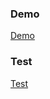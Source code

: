 ### Demo

[Demo](http://oosugi20.github.com/jquery.toggler.js/sample.html)


### Test

[Test](http://oosugi20.github.com/jquery.toggler.js/test/index.html)
